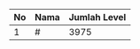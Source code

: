 | No | Nama            | Jumlah Level |
|----|-----------------|--------------|
| 1  | #    |    3975        |
